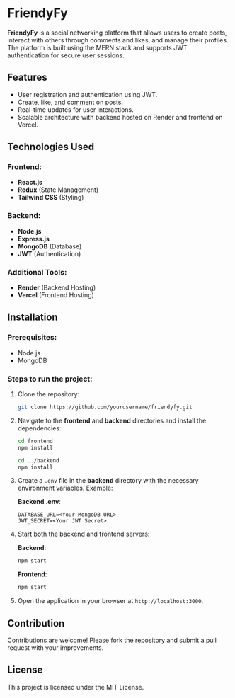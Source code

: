 # FriendyFy

**FriendyFy** is a social networking platform that allows users to create posts, interact with others through comments and likes, and manage their profiles. The platform is built using the MERN stack and supports JWT authentication for secure user sessions.

## Features

- User registration and authentication using JWT.
- Create, like, and comment on posts.
- Real-time updates for user interactions.
- Scalable architecture with backend hosted on Render and frontend on Vercel.

## Technologies Used

### Frontend:
- **React.js**
- **Redux** (State Management)
- **Tailwind CSS** (Styling)

### Backend:
- **Node.js**
- **Express.js**
- **MongoDB** (Database)
- **JWT** (Authentication)

### Additional Tools:
- **Render** (Backend Hosting)
- **Vercel** (Frontend Hosting)

## Installation

### Prerequisites:
- Node.js
- MongoDB

### Steps to run the project:

1. Clone the repository:

    ```bash
    git clone https://github.com/yourusername/friendyfy.git
    ```

2. Navigate to the **frontend** and **backend** directories and install the dependencies:

    ```bash
    cd frontend
    npm install

    cd ../backend
    npm install
    ```

3. Create a `.env` file in the **backend** directory with the necessary environment variables. Example:

    **Backend .env**:
    ```env
    DATABASE_URL=<Your MongoDB URL>
    JWT_SECRET=<Your JWT Secret>
    ```

4. Start both the backend and frontend servers:

    **Backend**:
    ```bash
    npm start
    ```

    **Frontend**:
    ```bash
    npm start
    ```

5. Open the application in your browser at `http://localhost:3000`.

## Contribution

Contributions are welcome! Please fork the repository and submit a pull request with your improvements.

## License

This project is licensed under the MIT License.

